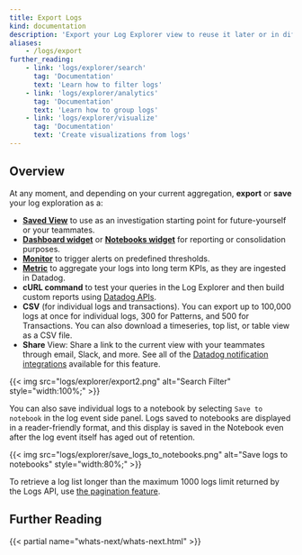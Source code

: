 ```yaml
---
title: Export Logs
kind: documentation
description: 'Export your Log Explorer view to reuse it later or in different contexts.'
aliases:
    - /logs/export
further_reading:
    - link: 'logs/explorer/search'
      tag: 'Documentation'
      text: 'Learn how to filter logs'
    - link: 'logs/explorer/analytics'
      tag: 'Documentation'
      text: 'Learn how to group logs'
    - link: 'logs/explorer/visualize'
      tag: 'Documentation'
      text: 'Create visualizations from logs'
---
```


## Overview

At any moment, and depending on your current aggregation, **export** or **save** your log exploration as a:

- [**Saved View**][1] to use as an investigation starting point for future-yourself or your teammates.
- [**Dashboard widget**][2] or [**Notebooks widget**][8] for reporting or consolidation purposes.
- [**Monitor**][3] to trigger alerts on predefined thresholds.
- [**Metric**][4] to aggregate your logs into long term KPIs, as they are ingested in Datadog.
- **cURL command** to test your queries in the Log Explorer and then build custom reports using [Datadog APIs][5].
- **CSV** (for individual logs and transactions). You can export up to 100,000 logs at once for individual logs, 300 for Patterns, and 500 for Transactions. You can also download a timeseries, top list, or table view as a CSV file.
- **Share** View: Share a link to the current view with your teammates through email, Slack, and more. See all of the [Datadog notification integrations][6] available for this feature.

{{< img src="logs/explorer/export2.png" alt="Search Filter" style="width:100%;" >}}

You can also save individual logs to a notebook by selecting `Save to notebook` in the log event side panel. Logs saved to notebooks are displayed in a reader-friendly format, and this display is saved in the Notebook even after the log event itself has aged out of retention.

{{< img src="logs/explorer/save_logs_to_notebooks.png" alt="Save logs to notebooks" style="width:80%;" >}}

To retrieve a log list longer than the maximum 1000 logs limit returned by the Logs API, use [the pagination feature][7].

## Further Reading

{{< partial name="whats-next/whats-next.html" >}}

[1]: /logs/explorer/saved_views/
[2]: /dashboards/
[3]: /monitors/types/log/
[4]: /logs/logs_to_metrics
[5]: /api/latest/logs/
[6]: /integrations/#cat-notification
[7]: /logs/guide/collect-multiple-logs-with-pagination/?tab=v2api
[8]: /notebooks/
